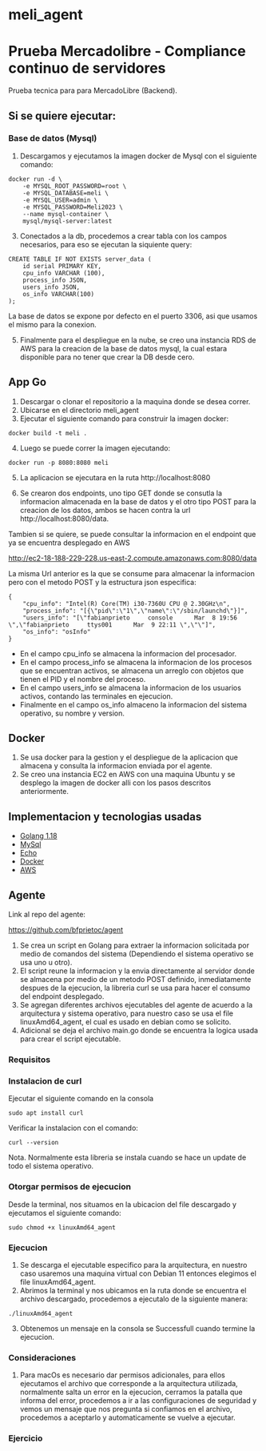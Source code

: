 # meli_agent

# Prueba Mercadolibre  - Compliance continuo de servidores
Prueba tecnica para para MercadoLibre (Backend). 

## Si se quiere ejecutar:
### Base de datos (Mysql)
1. Descargamos y ejecutamos la imagen docker de Mysql con el siguiente comando:
``` 
docker run -d \
    -e MYSQL_ROOT_PASSWORD=root \
    -e MYSQL_DATABASE=meli \
    -e MYSQL_USER=admin \
    -e MYSQL_PASSWORD=Meli2023 \
    --name mysql-container \
    mysql/mysql-server:latest
```

3. Conectados a la db, procedemos a crear tabla con los campos necesarios, para eso se ejecutan la siquiente query:
```
CREATE TABLE IF NOT EXISTS server_data (
	id serial PRIMARY KEY,	
	cpu_info VARCHAR (100),
	process_info JSON,
	users_info JSON,
	os_info VARCHAR(100)
);
```
La base de datos se expone por defecto en el puerto 3306, asi que usamos el mismo para la conexion.

5. Finalmente para el despliegue en la nube, se creo una instancia RDS de AWS para la creacion de la base de datos mysql, la cual estara disponible para no tener que crear la DB desde cero.

## App Go
1. Descargar o clonar el repositorio a la maquina donde se desea correr.
2. Ubicarse en el directorio meli_agent
3. Ejecutar el siguiente comando para construir la imagen docker:
```
docker build -t meli .
```
4. Luego se puede correr la imagen ejecutando:
```
docker run -p 8080:8080 meli
```

5. La aplicacion se ejecutara en la ruta http://localhost:8080

6. Se crearon dos endpoints, uno tipo GET donde se consutla la informacion almacenada en la base de datos y el otro tipo POST para la creacion de los datos, ambos se hacen contra la url http://localhost:8080/data.

Tambien si se quiere, se puede consultar la informacion en el endpoint que ya se encuentra desplegado en AWS

http://ec2-18-188-229-228.us-east-2.compute.amazonaws.com:8080/data

La misma Url anterior es la que se consume para almacenar la informacion pero con el metodo POST y la estructura json especifica:

```
{
    "cpu_info": "Intel(R) Core(TM) i30-7360U CPU @ 2.30GHz\n",
    "process_info": "[{\"pid\":\"1\",\"name\":\"/sbin/launchd\"}]",
    "users_info": "[\"fabianprieto     console      Mar  8 19:56 \",\"fabianprieto     ttys001      Mar  9 22:11 \",\"\"]",
    "os_info": "osInfo"
}
```
* En el campo cpu_info se almacena la informacion del procesador.
* En el campo process_info se almacena la informacion de los procesos que se encuentran activos, se almacena un arreglo con objetos que tienen el PID y el nombre del proceso.
* En el campo users_info se almacena la informacion de los usuarios activos, contando las terminales en ejecucion.
* Finalmente en el campo os_info almaceno la informacion del sistema operativo, su nombre y version. 

## Docker 
1. Se usa docker para la gestion y el despliegue de la aplicacion que almacena y consulta la informacion enviada por el agente. 
3. Se creo una instancia EC2 en AWS con una maquina Ubuntu y se desplego la imagen de docker alli con los pasos descritos anteriormente.

## Implementacion y tecnologias usadas

- [Golang 1.18](https://go.dev/)
- [MySql](https://www.mysql.com)
- [Echo](https://github.com/labstack/echo)
- [Docker](https://www.docker.com)
- [AWS](https://aws.amazon.com/)


## Agente

Link al repo del agente:

https://github.com/bfprietoc/agent

1. Se crea un script en Golang para extraer la informacion solicitada por medio de comandos del sistema (Dependiendo el sistema operativo se usa uno u otro).
2. El script reune la informacion y la envia directamente al servidor donde se almacena por medio de un metodo POST definido, inmediatamente despues de la ejecucion, la libreria curl se usa para hacer el consumo del endpoint desplegado.
3. Se agregan diferentes archivos ejecutables del agente de acuerdo a la arquitectura y sistema operativo, para nuestro caso se usa el file linuxAmd64_agent, el cual es usado en debian como se solicito. 
4. Adicional se deja el archivo main.go donde se encuentra la logica usada para crear el script ejecutable.


### Requisitos

### Instalacion de curl
Ejecutar el siguiente comando en la consola

```
sudo apt install curl
```
Verificar la instalacion con el comando:
```
curl --version
```
Nota. Normalmente esta libreria se instala cuando se hace un update de todo el sistema operativo.

### Otorgar permisos de ejecucion

Desde la terminal, nos situamos en la ubicacion del file descargado y ejecutamos el siguiente comando:

```
sudo chmod +x linuxAmd64_agent
```
### Ejecucion

1. Se descarga el ejecutable especifico para la arquitectura, en nuestro caso usaremos una maquina virtual con Debian 11 entonces elegimos el file linuxAmd64_agent. 
2. Abrimos la terminal y nos ubicamos en la ruta donde se encuentra el archivo descargado, procedemos a ejecutalo de la siguiente manera:

```
./linuxAmd64_agent
```
3. Obtenemos un mensaje en la consola se Successfull cuando termine la ejecucion.

### Consideraciones
1. Para macOs es necesario dar permisos adicionales, para ellos ejecutamos el archivo que corresponde a la arquitectura utilizada, normalmente salta un error en la ejecucion, cerramos la patalla que informa del error, procedemos a ir a las configuraciones de seguridad y vemos un mensaje que nos pregunta si confiamos en el archivo, procedemos a aceptarlo y  automaticamente se vuelve a ejecutar.


### Ejercicio 




